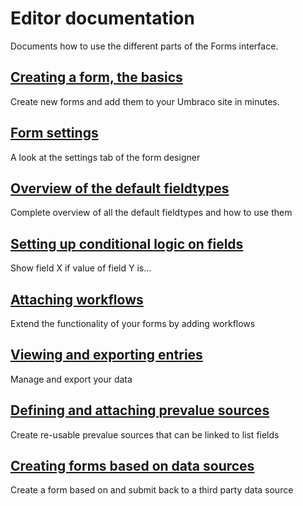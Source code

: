 # Editor documentation
Documents how to use the different parts of the Forms interface.

## [Creating a form, the basics](Creating-a-Form/index.md)
Create new forms and add them to your Umbraco site in minutes.

## [Form settings](Creating-a-form/Form-Settings/index.md)
A look at the settings tab of the form designer

## [Overview of the default fieldtypes](Creating-a-form/Fieldtypes/index.md)
Complete overview of all the default fieldtypes and how to use them

## [Setting up conditional logic on fields](Creating-a-form/Conditional-Logic/index.md)
Show field X if value of field Y is...

## [Attaching workflows](Attaching-Workflows/index.md)
Extend the functionality of your forms by adding workflows

## [Viewing and exporting entries](Viewing-and-Exporting-Entries/index.md)
Manage and export your data

## [Defining and attaching prevalue sources](Defining-and-Attaching-Prevaluesources/index.md)
Create re-usable prevalue sources that can be linked to list fields

## [Creating forms based on data sources](Creating-Forms-Based-on-Datasources/index.md)
Create a form based on and submit back to a third party data source
